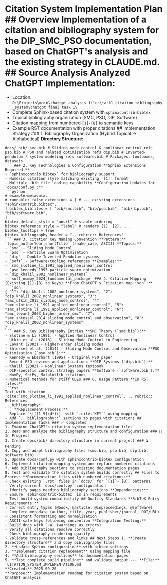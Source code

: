 # Citation System Implementation Plan ## Overview Implementation of a citation and bibliography system for the DIP_SMC_PSO documentation, based on ChatGPT's analysis and the existing strategy in CLAUDE.md. ## Source Analysis **Analyzed ChatGPT Implementation:**
- Location: `D:\Projects\main\chatgpt_analysis_files\task1_citation_bibliography_system\chatgpt final task 1\`
- Complete Sphinx-based citation system with `sphinxcontrib-bibtex`
- Topical bibliography organization (SMC, PSO, DIP, Software)
- Citation mapping from numbered `[1]-[8]` to semantic keys
- Example RST documentation with proper citations ## Implementation Strategy ### 1. Bibliography Organization (Hybrid Topical → Alphabetical) **Directory Structure:**
```
docs/ bib/ smc.bib # Sliding-mode control & nonlinear control refs pso.bib # PSO and related optimization refs dip.bib # Inverted-pendulum / system modeling refs software.bib # Packages, toolboxes, datasets
``` ### 2. Key Technologies & Configuration **Sphinx Extensions Required:**
- `sphinxcontrib.bibtex` for bibliography support
- Numeric citation style matching existing `[1]` format
- Multiple .bib file loading capability **Configuration Updates for `docs/conf.py`:**
```python
# example-metadata:
# runnable: false extensions = [ # ... existing extensions "sphinxcontrib.bibtex",
] bibtex_bibfiles = [ "bib/smc.bib", "bib/pso.bib", "bib/dip.bib", "bib/software.bib",
]
bibtex_default_style = "unsrt" # stable ordering
bibtex_reference_style = "label" # renders [1], [2], ...
bibtex_tooltips = True
bibtex_bibliography_header = ".. rubric:: References"
``` ### 3. Citation Key Naming Convention **Pattern:** `topic_authorYear_shortTitle` (snake_case, ASCII) **Topics:**
- `smc` - Sliding Mode Control
- `pso` - Particle Swarm Optimization
- `dip` - Double Inverted Pendulum systems
- `soft` - Software/tooling references **Examples:**
- `smc_slotine_li_1991_applied_nonlinear_control`
- `pso_kennedy_1995_particle_swarm_optimization`
- `dip_khalil_2002_nonlinear_systems`
- `soft_numpy_2024_fundamental_package` ### 4. Citation Mapping (Existing [1]-[8] to Keys) **From ChatGPT's `citation_map.json`:**
```json
{ "1": "dip_khalil_2002_nonlinear_systems", "2": "dip_khalil_2002_nonlinear_systems", "3": "smc_utkin_2013_sliding_mode_control", "4": "smc_slotine_li_1991_applied_nonlinear_control", "5": "smc_slotine_li_1991_applied_nonlinear_control", "6": "smc_levant_2003_higher_order_smc", "7": "smc_shtessel_2014_sliding_mode_control_and_observation", "8": "dip_khalil_2002_nonlinear_systems"
}
``` ### 5. Key Bibliography Entries **SMC Theory (`smc.bib`):**
- Slotine & Li (1991) - Applied Nonlinear Control
- Utkin et al. (2013) - Sliding Mode Control in Engineering
- Levant (2003) - Higher-order sliding modes
- Shtessel et al. (2014) - Sliding Mode Control and Observation **PSO Optimization (`pso.bib`):**
- Kennedy & Eberhart (1995) - Original PSO paper
- Recent PSO reviews and applications **DIP Systems (`dip.bib`):**
- Khalil (2002) - Nonlinear Systems textbook
- DIP-specific control strategy papers **Software (`software.bib`):**
- NumPy, SciPy, Matplotlib citations
- Numerical methods for stiff ODEs ### 6. Usage Pattern **In RST files:**
```rst
Text with citation :cite:`smc_slotine_li_1991_applied_nonlinear_control`. .. rubric:: References
.. bibliography::
``` **Replacement Process:**
- Replace `\[([1-9]\d*)\]` with `:cite:`KEY`` using mapping
- Add `.. bibliography::` sections to pages with citations ## Implementation Tasks ### ✅ Completed
1. Examine ChatGPT's citation system implementation files
2. Read and analyze the bibliography structure and configuration ### 🔄 In Progress
3. Create docs/bib/ directory structure in current project ### ⏳ Pending
4. Copy and adapt bibliography files (smc.bib, pso.bib, dip.bib, software.bib)
5. Update docs/conf.py with sphinxcontrib-bibtex configuration
6. Implement citation mapping system and replace numbered citations
7. Add bibliography sections to existing documentation pages
8. Test and validate the citation system builds correctly ## Files to Process **Documentation files with numbered citations:**
- Check existing `.rst` files in `docs/` for `[1]`-`[8]` patterns
- Verify current `docs/conf.py` configuration
- Identify pages needing bibliography sections **Dependencies:**
- Ensure `sphinxcontrib-bibtex` is in requirements
- Test build system compatibility ## Quality Standards **BibTeX Entry Requirements:**
- Correct entry types (@book, @article, @inproceedings, @software)
- Complete metadata (author, title, year, publisher/journal, DOI/URL)
- Consistent formatting and normalization
- ASCII-safe keys following convention **Integration Testing:**
- Build docs with `-W` (warnings as errors)
- Verify all citations resolve correctly
- Check bibliography rendering quality
- Validate cross-references and links ## Next Steps 1. **Create directory structure** and copy bibliography files
2. **Update Sphinx configuration** with bibtex settings
3. **Implement citation replacement** using mapping file
4. **Add bibliography sections** to documentation pages
5. **Test complete build pipeline** and validate output --- **File:** `CITATION_SYSTEM_IMPLEMENTATION.md`
**Created:** 2025-09-20
**Purpose:** Implementation roadmap for citation system based on ChatGPT analysis
